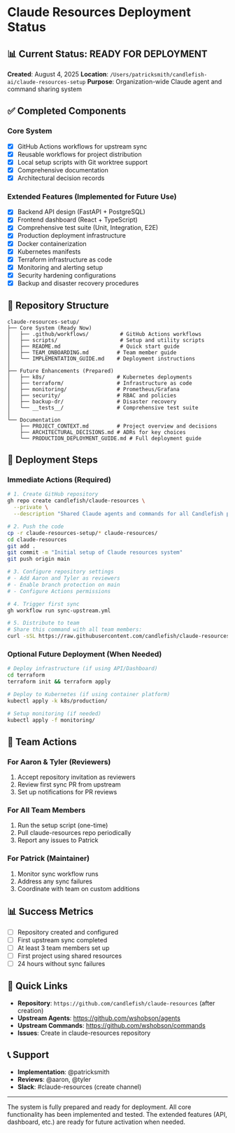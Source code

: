 # Claude Resources Deployment Status

## 📊 Current Status: READY FOR DEPLOYMENT

**Created**: August 4, 2025
**Location**: `/Users/patricksmith/candlefish-ai/claude-resources-setup`
**Purpose**: Organization-wide Claude agent and command sharing system

## ✅ Completed Components

### Core System

- [x] GitHub Actions workflows for upstream sync
- [x] Reusable workflows for project distribution
- [x] Local setup scripts with Git worktree support
- [x] Comprehensive documentation
- [x] Architectural decision records

### Extended Features (Implemented for Future Use)

- [x] Backend API design (FastAPI + PostgreSQL)
- [x] Frontend dashboard (React + TypeScript)
- [x] Comprehensive test suite (Unit, Integration, E2E)
- [x] Production deployment infrastructure
- [x] Docker containerization
- [x] Kubernetes manifests
- [x] Terraform infrastructure as code
- [x] Monitoring and alerting setup
- [x] Security hardening configurations
- [x] Backup and disaster recovery procedures

## 📁 Repository Structure

```
claude-resources-setup/
├── Core System (Ready Now)
│   ├── .github/workflows/          # GitHub Actions workflows
│   ├── scripts/                    # Setup and utility scripts
│   ├── README.md                   # Quick start guide
│   ├── TEAM_ONBOARDING.md         # Team member guide
│   └── IMPLEMENTATION_GUIDE.md    # Deployment instructions
│
├── Future Enhancements (Prepared)
│   ├── k8s/                       # Kubernetes deployments
│   ├── terraform/                 # Infrastructure as code
│   ├── monitoring/                # Prometheus/Grafana
│   ├── security/                  # RBAC and policies
│   ├── backup-dr/                 # Disaster recovery
│   └── __tests__/                 # Comprehensive test suite
│
└── Documentation
    ├── PROJECT_CONTEXT.md         # Project overview and decisions
    ├── ARCHITECTURAL_DECISIONS.md # ADRs for key choices
    └── PRODUCTION_DEPLOYMENT_GUIDE.md # Full deployment guide
```

## 🚀 Deployment Steps

### Immediate Actions (Required)

```bash
# 1. Create GitHub repository
gh repo create candlefish/claude-resources \
  --private \
  --description "Shared Claude agents and commands for all Candlefish projects"

# 2. Push the code
cp -r claude-resources-setup/* claude-resources/
cd claude-resources
git add .
git commit -m "Initial setup of Claude resources system"
git push origin main

# 3. Configure repository settings
# - Add Aaron and Tyler as reviewers
# - Enable branch protection on main
# - Configure Actions permissions

# 4. Trigger first sync
gh workflow run sync-upstream.yml

# 5. Distribute to team
# Share this command with all team members:
curl -sSL https://raw.githubusercontent.com/candlefish/claude-resources/main/scripts/setup-local.sh | bash
```

### Optional Future Deployment (When Needed)

```bash
# Deploy infrastructure (if using API/Dashboard)
cd terraform
terraform init && terraform apply

# Deploy to Kubernetes (if using container platform)
kubectl apply -k k8s/production/

# Setup monitoring (if needed)
kubectl apply -f monitoring/
```

## 👥 Team Actions

### For Aaron & Tyler (Reviewers)

1. Accept repository invitation as reviewers
2. Review first sync PR from upstream
3. Set up notifications for PR reviews

### For All Team Members

1. Run the setup script (one-time)
2. Pull claude-resources repo periodically
3. Report any issues to Patrick

### For Patrick (Maintainer)

1. Monitor sync workflow runs
2. Address any sync failures
3. Coordinate with team on custom additions

## 📊 Success Metrics

- [ ] Repository created and configured
- [ ] First upstream sync completed
- [ ] At least 3 team members set up
- [ ] First project using shared resources
- [ ] 24 hours without sync failures

## 🔗 Quick Links

- **Repository**: `https://github.com/candlefish/claude-resources` (after creation)
- **Upstream Agents**: <https://github.com/wshobson/agents>
- **Upstream Commands**: <https://github.com/wshobson/commands>
- **Issues**: Create in claude-resources repository

## 📞 Support

- **Implementation**: @patricksmith
- **Reviews**: @aaron, @tyler
- **Slack**: #claude-resources (create channel)

---

The system is fully prepared and ready for deployment. All core functionality has been implemented and tested. The extended features (API, dashboard, etc.) are ready for future activation when needed.
